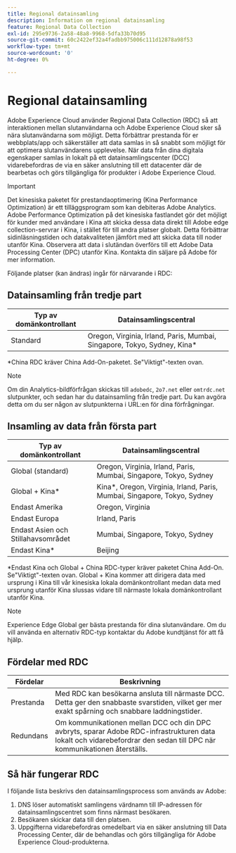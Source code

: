 ```yaml
---
title: Regional datainsamling
description: Information om regional datainsamling
feature: Regional Data Collection
exl-id: 295e9736-2a58-48a8-9968-5dfa33b70d95
source-git-commit: 60c2422ef32a4fadbb975006c111d12878a98f53
workflow-type: tm+mt
source-wordcount: '0'
ht-degree: 0%

---
```


# Regional datainsamling

Adobe Experience Cloud använder Regional Data Collection (RDC) så att interaktionen mellan slutanvändarna och Adobe Experience Cloud sker så nära slutanvändarna som möjligt. Detta förbättrar prestanda för er webbplats/app och säkerställer att data samlas in så snabbt som möjligt för att optimera slutanvändarens upplevelse. När data från dina digitala egenskaper samlas in lokalt på ett datainsamlingscenter (DCC) vidarebefordras de via en säker anslutning till ett datacenter där de bearbetas och görs tillgängliga för produkter i Adobe Experience Cloud.

>[!IMPORTANT]
>
>Det kinesiska paketet för prestandaoptimering (Kina Performance Optimization) är ett tilläggsprogram som kan debiteras Adobe Analytics. Adobe Performance Optimization på det kinesiska fastlandet gör det möjligt för kunder med användare i Kina att skicka dessa data direkt till Adobe edge collection-servrar i Kina, i stället för till andra platser globalt. Detta förbättrar sidinläsningstiden och datakvaliteten jämfört med att skicka data till noder utanför Kina. Observera att data i slutändan överförs till ett Adobe Data Processing Center (DPC) utanför Kina. Kontakta din säljare på Adobe för mer information.

Följande platser (kan ändras) ingår för närvarande i RDC:

## Datainsamling från tredje part

| Typ av domänkontrollant | Datainsamlingscentral |
|---------------------|-------------------|
| Standard | Oregon, Virginia, Irland, Paris, Mumbai, Singapore, Tokyo, Sydney, Kina* |

*China RDC kräver China Add-On-paketet. Se&quot;Viktigt&quot;-texten ovan.

>[!NOTE]
>
>Om din Analytics-bildförfrågan skickas till `adobedc`, `2o7.net` eller `omtrdc.net` slutpunkter, och sedan har du datainsamling från tredje part. Du kan avgöra detta om du ser någon av slutpunkterna i URL:en för dina förfrågningar.

## Insamling av data från första part

| Typ av domänkontrollant | Datainsamlingscentral |
|---------------------|-------------------|
| Global (standard) | Oregon, Virginia, Irland, Paris, Mumbai, Singapore, Tokyo, Sydney |
| Global + Kina* | Kina*, Oregon, Virginia, Irland, Paris, Mumbai, Singapore, Tokyo, Sydney |
| Endast Amerika | Oregon, Virginia |
| Endast Europa | Irland, Paris |
| Endast Asien och Stillahavsområdet | Mumbai, Singapore, Tokyo, Sydney |
| Endast Kina* | Beijing |

*Endast Kina och Global + China RDC-typer kräver paketet China Add-On. Se&quot;Viktigt&quot;-texten ovan. Global + Kina kommer att dirigera data med ursprung i Kina till vår kinesiska lokala domänkontrollant medan data med ursprung utanför Kina slussas vidare till närmaste lokala domänkontrollant utanför Kina.

>[!NOTE]
>
>Experience Edge Global ger bästa prestanda för dina slutanvändare.  Om du vill använda en alternativ RDC-typ kontaktar du Adobe kundtjänst för att få hjälp.

## Fördelar med RDC

| Fördelar | Beskrivning |
| --- | --- |
| Prestanda | Med RDC kan besökarna ansluta till närmaste DCC. Detta ger den snabbaste svarstiden, vilket ger mer exakt spårning och snabbare laddningstider. |
| Redundans | Om kommunikationen mellan DCC och din DPC avbryts, sparar Adobe RDC-infrastrukturen data lokalt och vidarebefordrar den sedan till DPC när kommunikationen återställs. |

## Så här fungerar RDC

I följande lista beskrivs den datainsamlingsprocess som används av Adobe:

1. DNS löser automatiskt samlingens värdnamn till IP-adressen för datainsamlingscentret som finns närmast besökaren.
1. Besökaren skickar data till den platsen.
1. Uppgifterna vidarebefordras omedelbart via en säker anslutning till Data Processing Center, där de behandlas och görs tillgängliga för Adobe Experience Cloud-produkterna.
